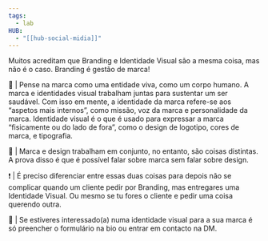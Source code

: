 ```yaml
---
tags:
  - lab
HUB:
  - "[[hub-social-midia]]"
---
```

Muitos acreditam que Branding e Identidade Visual são a mesma coisa, mas não é o caso. Branding é gestão de marca!  
  
🤔 | Pense na marca como uma entidade viva, como um corpo humano. A marca e identidades visual trabalham juntas para sustentar um ser saudável. Com isso em mente, a identidade da marca refere-se aos “aspetos mais internos”, como missão, voz da marca e personalidade da marca. Identidade visual é o que é usado para expressar a marca “fisicamente ou do lado de fora”, como o design de logotipo, cores de marca, e tipografia.  
  
🤝 | Marca e design trabalham em conjunto, no entanto, são coisas distintas. A prova disso é que é possível falar sobre marca sem falar sobre design.  
  
❗ | É preciso diferenciar entre essas duas coisas para depois não se complicar quando um cliente pedir por Branding, mas entregares uma Identidade Visual. Ou mesmo se tu fores o cliente e pedir uma coisa querendo outra.  
  
📍 | Se estiveres interessado(a) numa identidade visual para a sua marca é só preencher o formulário na bio ou entrar em contacto na DM.